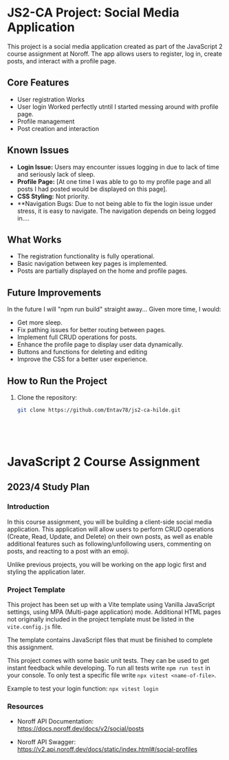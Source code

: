 # JS2-CA Project: Social Media Application

This project is a social media application created as part of the JavaScript 2 course assignment at Noroff. The app allows users to register, log in, create posts, and interact with a profile page.

## **Core Features**
- User registration Works
- User login Worked perfectly utntil I started messing around with profile page. 
- Profile management
- Post creation and interaction

## **Known Issues**
- **Login Issue:** Users may encounter issues logging in due to lack of time and seriously lack of sleep.
- **Profile Page:** [At one time I was able to go to my profile page and all posts I had posted would be displayed on this page].
- **CSS Styling:** Not priority.
- **Navigation Bugs: Due to not being able to fix the login issue under stress, it is easy to navigate. The navigation depends on being logged in....

## **What Works**
- The registration functionality is fully operational.
- Basic navigation between key pages is implemented.
- Posts are partially displayed on the home and profile pages.

## **Future Improvements**
In the future I will "npm run build" straight away...
Given more time, I would:
- Get more sleep.
- Fix pathing issues for better routing between pages.
- Implement full CRUD operations for posts.
- Enhance the profile page to display user data dynamically.
- Buttons and functions for deleting and editing
- Improve the CSS for a better user experience.

## **How to Run the Project**
1. Clone the repository:
   ```bash
   git clone https://github.com/Entav78/js2-ca-hilde.git






# JavaScript 2 Course Assignment

## 2023/4 Study Plan

### Introduction

In this course assignment, you will be building a client-side social media application. This application will allow users to perform CRUD operations (Create, Read, Update, and Delete) on their own posts, as well as enable additional features such as following/unfollowing users, commenting on posts, and reacting to a post with an emoji.

Unlike previous projects, you will be working on the app logic first and styling the application later.

### Project Template

This project has been set up with a Vite template using Vanilla JavaScript settings, using MPA (Multi-page application) mode. Additional HTML pages not originally included in the project template must be listed in the `vite.config.js` file.

The template contains JavaScript files that must be finished to complete this assignment.

This project comes with some basic unit tests. They can be used to get instant feedback while developing. To run all tests write `npm run test` in your console. To only test a specific file write `npx vitest <name-of-file>`.

Example to test your login function: `npx vitest login`


### Resources

- Noroff API Documentation:  
  https://docs.noroff.dev/docs/v2/social/posts

- Noroff API Swagger:  
  https://v2.api.noroff.dev/docs/static/index.html#/social-profiles

